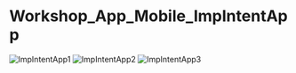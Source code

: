 # Workshop_App_Mobile_ImpIntentApp
![ImpIntentApp1](https://user-images.githubusercontent.com/75087204/137475145-3549d548-54b5-482c-b43b-5aada8227756.jpeg)
![ImpIntentApp2](https://user-images.githubusercontent.com/75087204/137475157-7fe93ba0-f777-4247-9e73-0ad0a19576c8.jpeg)
![ImpIntentApp3](https://user-images.githubusercontent.com/75087204/137475189-da88a05f-0638-4ac7-aa3b-b516cbb7210f.jpeg)
